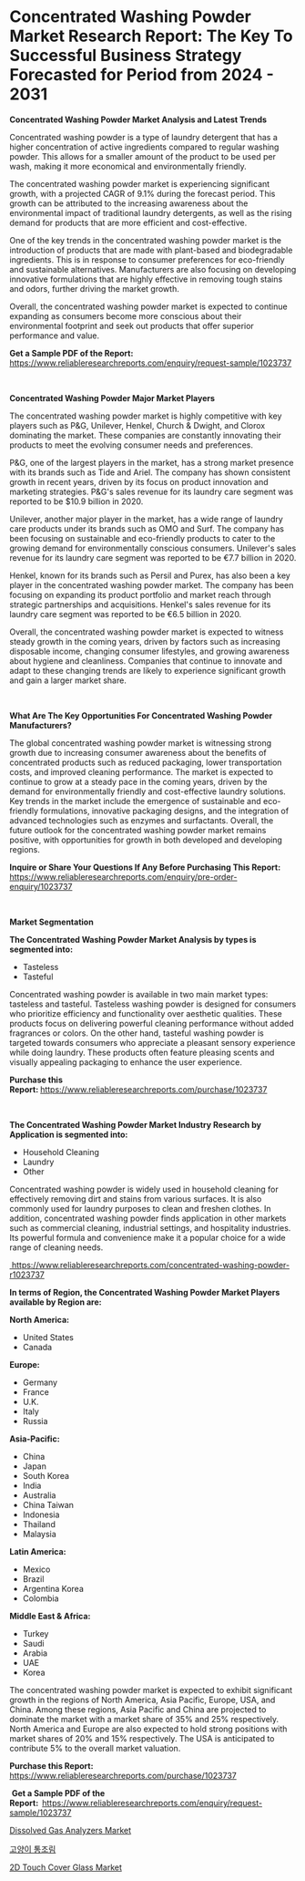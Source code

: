 <p><h1>Concentrated Washing Powder Market Research Report: The Key To Successful Business Strategy Forecasted for Period from 2024 - 2031</h1></p><p><strong>Concentrated Washing Powder Market Analysis and Latest Trends</strong></p>
<p><p>Concentrated washing powder is a type of laundry detergent that has a higher concentration of active ingredients compared to regular washing powder. This allows for a smaller amount of the product to be used per wash, making it more economical and environmentally friendly.</p><p>The concentrated washing powder market is experiencing significant growth, with a projected CAGR of 9.1% during the forecast period. This growth can be attributed to the increasing awareness about the environmental impact of traditional laundry detergents, as well as the rising demand for products that are more efficient and cost-effective.</p><p>One of the key trends in the concentrated washing powder market is the introduction of products that are made with plant-based and biodegradable ingredients. This is in response to consumer preferences for eco-friendly and sustainable alternatives. Manufacturers are also focusing on developing innovative formulations that are highly effective in removing tough stains and odors, further driving the market growth.</p><p>Overall, the concentrated washing powder market is expected to continue expanding as consumers become more conscious about their environmental footprint and seek out products that offer superior performance and value.</p></p>
<p><strong>Get a Sample PDF of the Report:&nbsp;</strong> <a href="https://www.reliableresearchreports.com/enquiry/request-sample/1023737">https://www.reliableresearchreports.com/enquiry/request-sample/1023737</a></p>
<p>&nbsp;</p>
<p><strong>Concentrated Washing Powder Major Market Players</strong></p>
<p><p>The concentrated washing powder market is highly competitive with key players such as P&G, Unilever, Henkel, Church & Dwight, and Clorox dominating the market. These companies are constantly innovating their products to meet the evolving consumer needs and preferences.</p><p>P&G, one of the largest players in the market, has a strong market presence with its brands such as Tide and Ariel. The company has shown consistent growth in recent years, driven by its focus on product innovation and marketing strategies. P&G's sales revenue for its laundry care segment was reported to be $10.9 billion in 2020.</p><p>Unilever, another major player in the market, has a wide range of laundry care products under its brands such as OMO and Surf. The company has been focusing on sustainable and eco-friendly products to cater to the growing demand for environmentally conscious consumers. Unilever's sales revenue for its laundry care segment was reported to be €7.7 billion in 2020.</p><p>Henkel, known for its brands such as Persil and Purex, has also been a key player in the concentrated washing powder market. The company has been focusing on expanding its product portfolio and market reach through strategic partnerships and acquisitions. Henkel's sales revenue for its laundry care segment was reported to be €6.5 billion in 2020.</p><p>Overall, the concentrated washing powder market is expected to witness steady growth in the coming years, driven by factors such as increasing disposable income, changing consumer lifestyles, and growing awareness about hygiene and cleanliness. Companies that continue to innovate and adapt to these changing trends are likely to experience significant growth and gain a larger market share.</p></p>
<p>&nbsp;</p>
<p><strong>What Are The Key Opportunities For Concentrated Washing Powder Manufacturers?</strong></p>
<p><p>The global concentrated washing powder market is witnessing strong growth due to increasing consumer awareness about the benefits of concentrated products such as reduced packaging, lower transportation costs, and improved cleaning performance. The market is expected to continue to grow at a steady pace in the coming years, driven by the demand for environmentally friendly and cost-effective laundry solutions. Key trends in the market include the emergence of sustainable and eco-friendly formulations, innovative packaging designs, and the integration of advanced technologies such as enzymes and surfactants. Overall, the future outlook for the concentrated washing powder market remains positive, with opportunities for growth in both developed and developing regions.</p></p>
<p><strong>Inquire or Share Your Questions If Any Before Purchasing This Report:</strong> <a href="https://www.reliableresearchreports.com/enquiry/pre-order-enquiry/1023737">https://www.reliableresearchreports.com/enquiry/pre-order-enquiry/1023737</a></p>
<p>&nbsp;</p>
<p><strong>Market Segmentation</strong></p>
<p><strong>The Concentrated Washing Powder Market Analysis by types is segmented into:</strong></p>
<p><ul><li>Tasteless</li><li>Tasteful</li></ul></p>
<p><p>Concentrated washing powder is available in two main market types: tasteless and tasteful. Tasteless washing powder is designed for consumers who prioritize efficiency and functionality over aesthetic qualities. These products focus on delivering powerful cleaning performance without added fragrances or colors. On the other hand, tasteful washing powder is targeted towards consumers who appreciate a pleasant sensory experience while doing laundry. These products often feature pleasing scents and visually appealing packaging to enhance the user experience.</p></p>
<p><strong>Purchase this Report:&nbsp;</strong><a href="https://www.reliableresearchreports.com/purchase/1023737">https://www.reliableresearchreports.com/purchase/1023737</a></p>
<p>&nbsp;</p>
<p><strong>The Concentrated Washing Powder Market Industry Research by Application is segmented into:</strong></p>
<p><ul><li>Household Cleaning</li><li>Laundry</li><li>Other</li></ul></p>
<p><p>Concentrated washing powder is widely used in household cleaning for effectively removing dirt and stains from various surfaces. It is also commonly used for laundry purposes to clean and freshen clothes. In addition, concentrated washing powder finds application in other markets such as commercial cleaning, industrial settings, and hospitality industries. Its powerful formula and convenience make it a popular choice for a wide range of cleaning needs.</p></p>
<p><a href="https://www.reliableresearchreports.com/concentrated-washing-powder-r1023737">&nbsp;https://www.reliableresearchreports.com/concentrated-washing-powder-r1023737</a></p>
<p><strong>In terms of Region, the Concentrated Washing Powder Market Players available by Region are:</strong></p>
<p>
    <p> <strong> North America: </strong>
        <ul>
            <li>United States</li>
            <li>Canada</li>
        </ul>
        </p> 
    <p> <strong> Europe: </strong>
        <ul>
            <li>Germany</li>
            <li>France</li>
            <li>U.K.</li>
            <li>Italy</li>
            <li>Russia</li>
        </ul>
        </p> 
    <p> <strong> Asia-Pacific: </strong>
        <ul>
            <li>China</li>
            <li>Japan</li>
            <li>South Korea</li>
            <li>India</li>
            <li>Australia</li>
            <li>China Taiwan</li>
            <li>Indonesia</li>
            <li>Thailand</li>
            <li>Malaysia</li>
        </ul>
        </p> 
    <p> <strong> Latin America: </strong>
        <ul>
            <li>Mexico</li>
            <li>Brazil</li>
            <li>Argentina Korea</li>
            <li>Colombia</li>
        </ul>
        </p> 
    <p> <strong> Middle East & Africa: </strong>
        <ul>
            <li>Turkey</li>
            <li>Saudi</li>
            <li>Arabia</li>
            <li>UAE</li>
            <li>Korea</li>
        </ul>
    </p>
    </p>
<p><p>The concentrated washing powder market is expected to exhibit significant growth in the regions of North America, Asia Pacific, Europe, USA, and China. Among these regions, Asia Pacific and China are projected to dominate the market with a market share of 35% and 25% respectively. North America and Europe are also expected to hold strong positions with market shares of 20% and 15% respectively. The USA is anticipated to contribute 5% to the overall market valuation.</p></p>
<p><strong>Purchase this Report: </strong><a href="https://www.reliableresearchreports.com/purchase/1023737">https://www.reliableresearchreports.com/purchase/1023737</a></p>
<p>&nbsp;<strong>Get a Sample PDF of the Report:&nbsp;&nbsp;</strong><a href="https://www.reliableresearchreports.com/enquiry/request-sample/1023737">https://www.reliableresearchreports.com/enquiry/request-sample/1023737</a></p>
<p><strong></strong></p>
<p><p><a href="https://view.publitas.com/reportprime-1/dissolved-gas-analyzers-market-exploring-market-share-market-trends-and-future-growth/">Dissolved Gas Analyzers Market</a></p><p><a href="https://github.com/laholand/Market-Research-Report-List-3/blob/main/546880548790.md">고양이 통조림</a></p><p><a href="https://shimmer-gardenia-37a.notion.site/2D-Touch-Cover-Glass-Market-Analysis-Its-CAGR-Market-Segmentation-and-Global-Industry-Overview-3c8d0b2c8e5a423b8a163b72a7e22ab1">2D Touch Cover Glass Market</a></p></p>